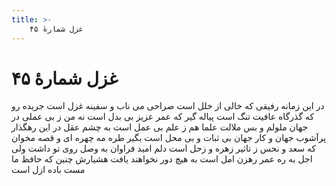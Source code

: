 ```yaml
---
title: >-
    غزل شمارهٔ ۴۵
---
```

# غزل شمارهٔ ۴۵

در این زمانه رفیقی که خالی از خلل است
صراحی می ناب و سفینه غزل است
جریده رو که گذرگاه عافیت تنگ است
پیاله گیر که عمر عزیز بی بدل است
نه من ز بی عملی در جهان ملولم و بس
ملالت علما هم ز علم بی عمل است
به چشم عقل در این رهگذار پرآشوب
جهان و کار جهان بی ثبات و بی محل است
بگیر طره مه چهره ای و قصه مخوان
که سعد و نحس ز تاثیر زهره و زحل است
دلم امید فراوان به وصل روی تو داشت
ولی اجل به ره عمر رهزن امل است
به هیچ دور نخواهند یافت هشیارش
چنین که حافظ ما مست باده ازل است
